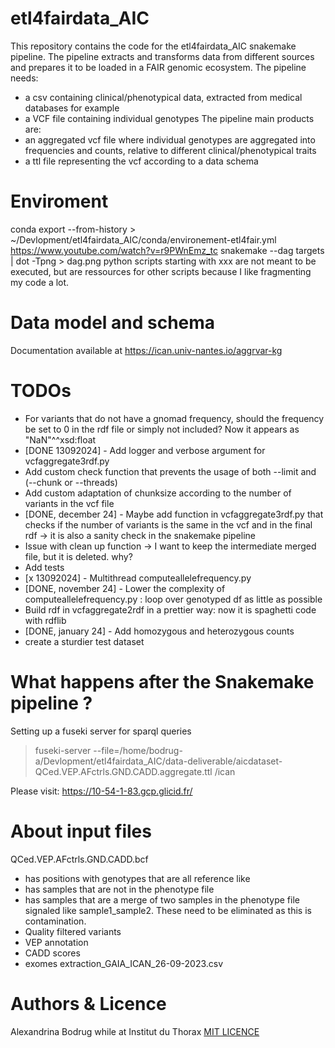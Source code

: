 # etl4fairdata_AIC
This repository contains the code for the etl4fairdata_AIC snakemake pipeline. 
The pipeline extracts and transforms data from different sources and prepares it to be loaded in a FAIR genomic ecosystem.
The pipeline needs:
- a csv containing clinical/phenotypical data, extracted from medical databases for example
- a VCF file containing individual genotypes
The pipeline main products are:
- an aggregated vcf file where individual genotypes are aggregated into frequencies and counts, relative to different clinical/phenotypical traits
- a ttl file representing the vcf according to a data schema

# Enviroment
 conda export --from-history > ~/Devlopment/etl4fairdata_AIC/conda/environement-etl4fair.yml
 https://www.youtube.com/watch?v=r9PWnEmz_tc
 snakemake --dag targets | dot -Tpng > dag.png
 python scripts starting with xxx are not meant to be executed, but are ressources for other scripts because I like fragmenting my code a lot.

 # Data model and schema

Documentation available at https://ican.univ-nantes.io/aggrvar-kg

# TODOs
- For variants that do not have a gnomad frequency, should the frequency be set to 0 in the rdf file or simply not included? Now it appears as "NaN"^^xsd:float
- [DONE 13092024] - Add logger and verbose argument for vcfaggregate3rdf.py 
- Add custom check function that prevents the usage of both --limit and (--chunk or --threads)
- Add custom adaptation of chunksize according to the number of variants in the vcf file
- [DONE, december 24] - Maybe add function in vcfaggregate3rdf.py that checks if the number of variants is the same in the vcf and in the final rdf -> it is also a sanity check in the snakemake pipeline
- Issue with clean up function -> I want to keep the intermediate merged file, but it is deleted. why?
- Add tests
- [x 13092024] - Multithread computeallelefrequency.py
- [DONE, november 24] - Lower the complexity of computeallelefrequency.py : loop over genotyped df as little
as possible
- Build rdf in vcfaggregate2rdf in a prettier way: now it is spaghetti code with rdflib
- [DONE, january 24] - Add homozygous and heterozygous counts
- create a sturdier test dataset

# What happens after the Snakemake pipeline ?
Setting up a fuseki server for sparql queries
>fuseki-server --file=/home/bodrug-a/Devlopment/etl4fairdata_AIC/data-deliverable/aicdataset-QCed.VEP.AFctrls.GND.CADD.aggregate.ttl /ican

Please visit: https://10-54-1-83.gcp.glicid.fr/

# About input files 
QCed.VEP.AFctrls.GND.CADD.bcf 
- has positions with genotypes that are all reference like
- has samples that are not in the phenotype file
- has samples that are a merge of two samples in the phenotype file
signaled like sample1_sample2. These need to be eliminated as this is
contamination.
- Quality filtered variants
- VEP annotation
- CADD scores
- exomes
extraction_GAIA_ICAN_26-09-2023.csv

 # Authors & Licence
 Alexandrina Bodrug while at Institut du Thorax
[MIT LICENCE](LICENCE)